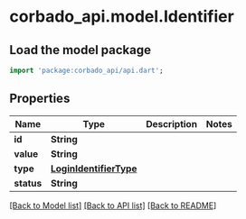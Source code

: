 # corbado_api.model.Identifier

## Load the model package
```dart
import 'package:corbado_api/api.dart';
```

## Properties
Name | Type | Description | Notes
------------ | ------------- | ------------- | -------------
**id** | **String** |  | 
**value** | **String** |  | 
**type** | [**LoginIdentifierType**](LoginIdentifierType.md) |  | 
**status** | **String** |  | 

[[Back to Model list]](../README.md#documentation-for-models) [[Back to API list]](../README.md#documentation-for-api-endpoints) [[Back to README]](../README.md)


